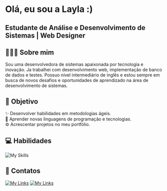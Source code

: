
# Olá, eu sou a Layla :)

## Estudante de Análise e Desenvolvimento de Sistemas | Web Designer

## 👩🏻‍💻 Sobre mim

Sou uma desenvolvedora de sistemas apaixonada por tecnologia e inovação. Ja trabalhei com desenvolvimento web, implementação de banco de dados e testes. Possuo nível intermediário de inglês e estou sempre em busca de novos desafios e oportunidades de aprendizado na área de desenvolvimento de sistemas.

## 🎯 Objetivo

✨ Desenvolver habilidades em metodologias ágeis.
 <br /> 
📖 Aprender novas linguagens de programação e tecnologias.
 <br /> 
⚙ Acrescentar projetos no meu portfólio.

## 💻 Habilidades 
![My Skills](https://skillicons.dev/icons?i=js,html,css,php,java,mysql,postgresql,figma,git)
## 📲 Contatos
[![My Links](https://skillicons.dev/icons?i=linkedin)](https://www.linkedin.com/in/laycsz/)
[![My Links](https://skillicons.dev/icons?i=gmail)](mailto:laylasousa908@gmail.com)
